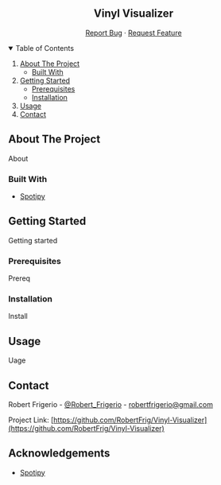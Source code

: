 <!-- PROJECT SHIELDS -->
<!--
*** I'm using markdown "reference style" links for readability.
*** Reference links are enclosed in brackets [ ] instead of parentheses ( ).
*** See the bottom of this document for the declaration of the reference variables
*** for contributors-url, forks-url, etc. This is an optional, concise syntax you may use.
*** https://www.markdownguide.org/basic-syntax/#reference-style-links
-->

<!-- PROJECT LOGO -->
<br />
<p align="center">
  <h2 align="center">Vinyl Visualizer</h2>
  <p align="center">
    <a href="https://github.com/RobertFrig/Vinyl-Visualizer/issues">Report Bug</a>
    ·
    <a href="https://github.com/RobertFrig/Vinyl-Visualizer/issues">Request Feature</a>
  </p>
</p>

<!-- TABLE OF CONTENTS -->
<details open="open">
  <summary>Table of Contents</summary>
  <ol>
    <li>
      <a href="#about-the-project">About The Project</a>
      <ul>
        <li><a href="#built-with">Built With</a></li>
      </ul>
    </li>
    <li>
      <a href="#getting-started">Getting Started</a>
      <ul>
        <li><a href="#prerequisites">Prerequisites</a></li>
        <li><a href="#installation">Installation</a></li>
      </ul>
    </li>
    <li><a href="#usage">Usage</a></li>
    <li><a href="#contact">Contact</a></li>
  </ol>
</details>

<!-- ABOUT THE PROJECT -->

## About The Project

About

### Built With

- [Spotipy](https://spotipy.readthedocs.io/en/2.16.1/#)

<!-- GETTING STARTED -->

## Getting Started

Getting started

### Prerequisites

Prereq

### Installation

Install

<!-- USAGE EXAMPLES -->

## Usage

Uage

<!-- CONTACT -->

## Contact

Robert Frigerio - [@Robert_Frigerio](https://twitter.com/Robert_Frigerio) - robertfrigerio@gmail.com

Project Link: [https://github.com/RobertFrig/Vinyl-Visualizer](https://github.com/RobertFrig/Vinyl-Visualizer)

<!-- ACKNOWLEDGEMENTS -->

## Acknowledgements

- [Spotipy](https://spotipy.readthedocs.io/en/2.16.1/#)

<!-- MARKDOWN LINKS & IMAGES -->
<!-- https://www.markdownguide.org/basic-syntax/#reference-style-links -->

[contributors-url]: https://github.com/RobertFrig/Vinyl-Visualizer/graphs/contributors
[forks-shield]: https://img.shields.io/github/forks/othneildrew/Best-README-Template.svg?style=for-the-badge
[forks-url]: https://github.com/RobertFrig/Vinyl-Visualizer/network/members
[stars-shield]: https://img.shields.io/github/stars/othneildrew/Best-README-Template.svg?style=for-the-badge
[stars-url]: https://github.com/RobertFrig/Vinyl-Visualizer/stargazers
[issues-shield]: https://img.shields.io/github/issues/othneildrew/Best-README-Template.svg?style=for-the-badge
[issues-url]: https://github.com/RobertFrig/Vinyl-Visualizer/issues
[linkedin-shield]: https://img.shields.io/badge/-LinkedIn-black.svg?style=for-the-badge&logo=linkedin&colorB=555
[linkedin-url]: https://linkedin.com/in/robert-frigerio

